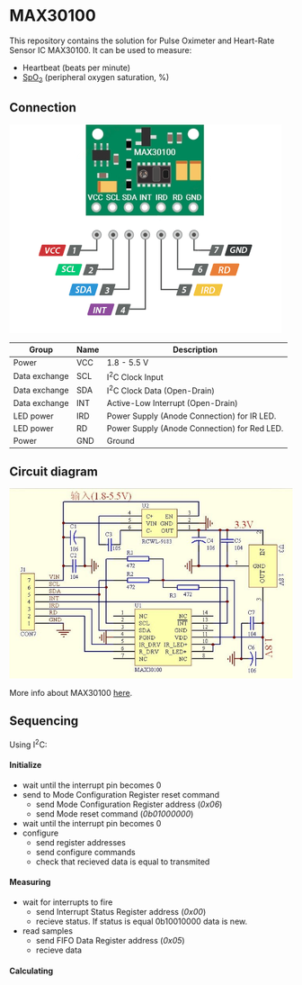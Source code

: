 # MAX30100

This repository contains the solution for Pulse Oximeter and Heart-Rate Sensor IC MAX30100. It can be used to measure: 

- Heartbeat (beats per minute)
- [SpO<sub>2</sub>](https://en.wikipedia.org/wiki/Oxygen_saturation) (peripheral oxygen saturation, %)

## Connection

![Connection](Pictures/Connection.png)

|Group        |Name|Description                                 |
|-------------|----|--------------------------------------------|
|Power        |VCC |1.8 - 5.5 V                                 |
|Data exchange|SCL |I<sup>2</sup>C Clock Input                  |
|Data exchange|SDA |I<sup>2</sup>C Clock Data (Open-Drain)      |
|Data exchange|INT |Active-Low Interrupt (Open-Drain)           |
|LED power    |IRD |Power Supply (Anode Connection) for IR LED. |
|LED power    |RD  |Power Supply (Anode Connection) for Red LED.|
|Power        |GND |Ground                                      |

## Circuit diagram

![Circuit diagram](Pictures/Circuit_diagram.jpg)

More info about MAX30100 [here](https://www.analog.com/media/en/technical-documentation/data-sheets/max30100.pdf).

## Sequencing

Using I<sup>2</sup>C:

#### Initialize

- wait until the interrupt pin becomes 0
- send to Mode Configuration Register reset command
    - send Mode Configuration Register address (*0x06*)
    - send Mode reset command (*0b01000000*)
- wait until the interrupt pin becomes 0
- configure
    - send register addresses
    - send configure commands
    - check that recieved data is equal to transmited

#### Measuring

- wait for interrupts to fire
    - send Interrupt Status Register address (*0x00*)
    - recieve status. If status is equal 0b10010000 data is new.
- read samples
    - send FIFO Data Register address (*0x05*)
    - recieve data

#### Calculating